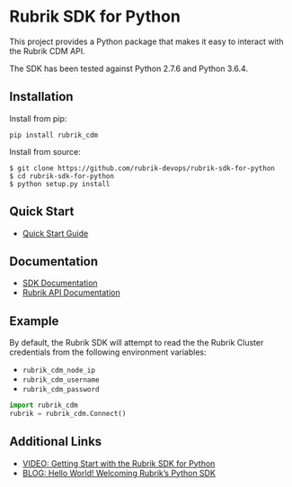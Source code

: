 # Rubrik SDK for Python

This project provides a Python package that makes it easy to interact with the Rubrik CDM API.

The SDK has been tested against Python 2.7.6 and Python 3.6.4.

## Installation

Install from pip:

`pip install rubrik_cdm`

Install from source:
```
$ git clone https://github.com/rubrik-devops/rubrik-sdk-for-python
$ cd rubrik-sdk-for-python
$ python setup.py install
```
## Quick Start

* [Quick Start Guide](https://github.com/rubrikinc/rubrik-sdk-for-python/blob/master/docs/quick-start.md)

## Documentation

* [SDK Documentation](https://rubrik.gitbook.io/rubrik-sdk-for-python/)
* [Rubrik API Documentation](https://github.com/rubrikinc/api-documentation)

## Example

By default, the Rubrik SDK will attempt to read the the Rubrik Cluster credentials from the following environment variables:

* `rubrik_cdm_node_ip`
* `rubrik_cdm_username`
* `rubrik_cdm_password`

```py
import rubrik_cdm
rubrik = rubrik_cdm.Connect()
```

## Additional Links
* [VIDEO: Getting Start with the Rubrik SDK for Python](https://www.youtube.com/watch?v=TQM60X2_r_c&feature=youtu.be)
* [BLOG: Hello World! Welcoming Rubrik’s Python SDK](https://www.rubrik.com/blog/introducing-rubrik-python-sdk/)
